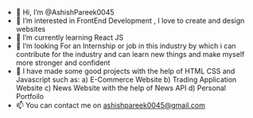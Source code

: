 - 👋 Hi, I’m @AshishPareek0045
- 👀 I’m interested in FrontEnd Development , I love to create and design websites
- 🌱 I’m currently learning React JS
- 💞️ I’m looking For an Internship or job in this industry by which i can contribute for the industry and can learn new things and make myself more stronger and confident
- 📁 I have made some good projects with the help of HTML CSS and Javascript such as:
       a) E-Commerce Website
       b) Trading Application Website
       c) News Website with the help of News API
       d) Personal Portfoilo 
- 📫 You can contact me on ashishpareek0045@gmail.com 


<!---
AshishPareek0045/AshishPareek0045 is a ✨ special ✨ repository because its `README.md` (this file) appears on your GitHub profile.
You can click the Preview link to take a look at your changes.
--->
